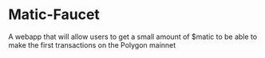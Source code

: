 # Matic-Faucet
A webapp that will allow users to get a small amount of $matic to be able to make the first transactions on the Polygon mainnet
